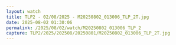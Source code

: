 ```yaml
---
layout: watch
title: TLP2 - 02/08/2025 - M20250802_013006_TLP_2T.jpg
date: 2025-08-02 01:30:06
permalink: /2025/08/02/watch/M20250802_013006_TLP_2
capture: TLP2/2025/202508/20250801/M20250802_013006_TLP_2T.jpg
---
```

